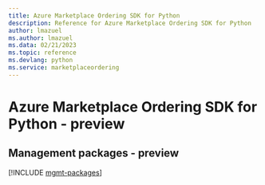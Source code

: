 ```yaml
---
title: Azure Marketplace Ordering SDK for Python
description: Reference for Azure Marketplace Ordering SDK for Python
author: lmazuel
ms.author: lmazuel
ms.data: 02/21/2023
ms.topic: reference
ms.devlang: python
ms.service: marketplaceordering
---
```

# Azure Marketplace Ordering SDK for Python - preview

## Management packages - preview
[!INCLUDE [mgmt-packages](marketplace-ordering-mgmt-index.md)]